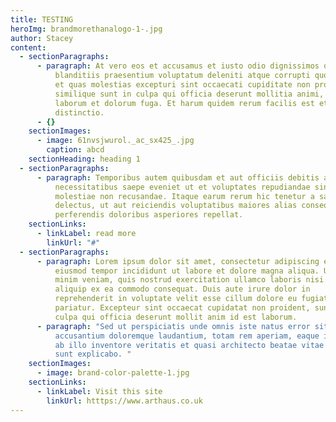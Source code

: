 ```yaml
---
title: TESTING
heroImg: brandmorethanalogo-1-.jpg
author: Stacey
content:
  - sectionParagraphs:
      - paragraph: At vero eos et accusamus et iusto odio dignissimos ducimus qui
          blanditiis praesentium voluptatum deleniti atque corrupti quos dolores
          et quas molestias excepturi sint occaecati cupiditate non provident,
          similique sunt in culpa qui officia deserunt mollitia animi, id est
          laborum et dolorum fuga. Et harum quidem rerum facilis est et expedita
          distinctio.
      - {}
    sectionImages:
      - image: 61nvsjwurol._ac_sx425_.jpg
        caption: abcd
    sectionHeading: heading 1
  - sectionParagraphs:
      - paragraph: Temporibus autem quibusdam et aut officiis debitis aut rerum
          necessitatibus saepe eveniet ut et voluptates repudiandae sint et
          molestiae non recusandae. Itaque earum rerum hic tenetur a sapiente
          delectus, ut aut reiciendis voluptatibus maiores alias consequatur aut
          perferendis doloribus asperiores repellat.
    sectionLinks:
      - linkLabel: read more
        linkUrl: "#"
  - sectionParagraphs:
      - paragraph: Lorem ipsum dolor sit amet, consectetur adipiscing elit, sed do
          eiusmod tempor incididunt ut labore et dolore magna aliqua. Ut enim ad
          minim veniam, quis nostrud exercitation ullamco laboris nisi ut
          aliquip ex ea commodo consequat. Duis aute irure dolor in
          reprehenderit in voluptate velit esse cillum dolore eu fugiat nulla
          pariatur. Excepteur sint occaecat cupidatat non proident, sunt in
          culpa qui officia deserunt mollit anim id est laborum.
      - paragraph: "Sed ut perspiciatis unde omnis iste natus error sit voluptatem
          accusantium doloremque laudantium, totam rem aperiam, eaque ipsa quae
          ab illo inventore veritatis et quasi architecto beatae vitae dicta
          sunt explicabo. "
    sectionImages:
      - image: brand-color-palette-1.jpg
    sectionLinks:
      - linkLabel: Visit this site
        linkUrl: htttps://www.arthaus.co.uk
---
```

